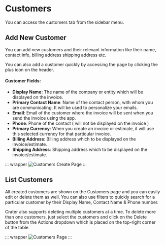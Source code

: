# Customers

You can access the customers tab from the sidebar menu.

## Add New Customer

You can add new customers and their relevant information like their name, contact info, billing address shipping address etc.

You can also add a customer quickly by accessing the page by clicking the plus icon on the header.

#### Customer Fields:
- **Display Name:** The name of the company or entity which will be displayed on the invoice.
- **Primary Contact Name**: Name of the contact person, with whom you are communicating. It will be used to personalize your emails.
- **Email**: Email of the customer where the invoice will be sent when you send the invoice using the app.
- **Phone**: Phone of the contact ( will not be displayed on the invoice )
- **Primary Currency**: When you create an invoice or estimate, it will use this selected currency for that particular invoice.
- **Billing Address**: Billing address which to be displayed on the invoice/estimate.
- **Shipping Address**: Shipping address which to be displayed on the invoice/estimate.

::: wrapper
![Customers Create Page](/images/customer-new.png)
:::

## List Customers

All created customers are shown on the Customers page and you can easily edit or delete them as well. You can also use filters to quickly search for a particular customer by their Display Name, Contact Name & Phone number.

Crater also supports deleting multiple customers at a time. To delete more than one customers, just select the customers and click on the Delete button from the Actions dropdown which is placed on the top-right corner of the table.

::: wrapper
![Customers Page](/images/customers.png)
:::